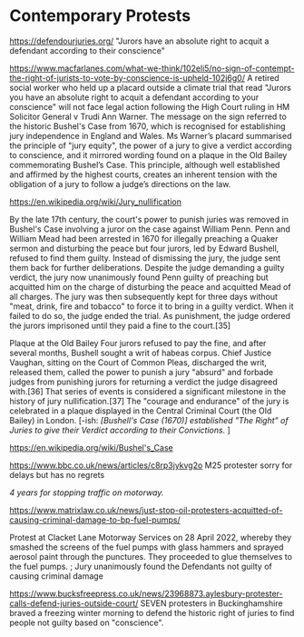 # Contemporary Protests

https://defendourjuries.org/ "Jurors have an absolute right to acquit a defendant according to their conscience"

https://www.macfarlanes.com/what-we-think/102eli5/no-sign-of-contempt-the-right-of-jurists-to-vote-by-conscience-is-upheld-102j6g0/
A retired social worker who held up a placard outside a climate trial that read "Jurors you have an absolute right to acquit a defendant according to your conscience" will not face legal action following the High Court ruling in HM Solicitor General v Trudi Ann Warner. The message on the sign referred to the historic Bushel's Case from 1670, which is recognised for establishing jury independence in England and Wales. Ms Warner’s placard summarised the principle of "jury equity", the power of a jury to give a verdict according to conscience, and it mirrored wording found on a plaque in the Old Bailey commemorating Bushel’s Case. This principle, although well established and affirmed by the highest courts, creates an inherent tension with the obligation of a jury to follow a judge’s directions on the law. 

https://en.wikipedia.org/wiki/Jury_nullification

By the late 17th century, the court's power to punish juries was removed in Bushel's Case involving a juror on the case against William Penn. Penn and William Mead had been arrested in 1670 for illegally preaching a Quaker sermon and disturbing the peace but four jurors, led by Edward Bushell, refused to find them guilty. Instead of dismissing the jury, the judge sent them back for further deliberations. Despite the judge demanding a guilty verdict, the jury now unanimously found Penn guilty of preaching but acquitted him on the charge of disturbing the peace and acquitted Mead of all charges. The jury was then subsequently kept for three days without "meat, drink, fire and tobacco" to force it to bring in a guilty verdict. When it failed to do so, the judge ended the trial. As punishment, the judge ordered the jurors imprisoned until they paid a fine to the court.[35]


Plaque at the Old Bailey
Four jurors refused to pay the fine, and after several months, Bushell sought a writ of habeas corpus. Chief Justice Vaughan, sitting on the Court of Common Pleas, discharged the writ, released them, called the power to punish a jury "absurd" and forbade judges from punishing jurors for returning a verdict the judge disagreed with.[36] That series of events is considered a significant milestone in the history of jury nullification.[37] The "courage and endurance" of the jury is celebrated in a plaque displayed in the Central Criminal Court (the Old Bailey) in London. 
[-ish: *[Bushell's Case (1670)] established "The Right" of Juries to give their Verdict according to their Convictions.* ]

https://en.wikipedia.org/wiki/Bushel's_Case


https://www.bbc.co.uk/news/articles/c8rp3jykvg2o
M25 protester sorry for delays but has no regrets

*4 years for stopping traffic on motorway.*

https://www.matrixlaw.co.uk/news/just-stop-oil-protesters-acquitted-of-causing-criminal-damage-to-bp-fuel-pumps/

Protest at Clacket Lane Motorway Services on 28 April 2022, whereby they smashed the screens of the fuel pumps with glass hammers and sprayed aerosol paint through the punctures. They proceeded to glue themselves to the fuel pumps. ; Jury unanimously found the Defendants not guilty of causing criminal damage

https://www.bucksfreepress.co.uk/news/23968873.aylesbury-protester-calls-defend-juries-outside-court/
SEVEN protesters in Buckinghamshire braved a freezing winter morning to defend the historic right of juries to find people not guilty based on "conscience".